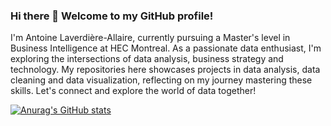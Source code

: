 ### Hi there 👋 Welcome to my GitHub profile!

I'm Antoine Laverdière-Allaire, currently pursuing a Master's level in Business Intelligence at HEC Montreal. As a passionate data enthusiast, I'm exploring the intersections of data analysis, business strategy and technology. My repositories here showcases projects in data analysis, data cleaning and data visualization, reflecting on my journey mastering these skills. Let's connect and explore the world of data together! 

[![Anurag's GitHub stats](https://github-readme-stats.vercel.app/api?username=antoinela65)](https://github.com/anuraghazra/github-readme-stats)
